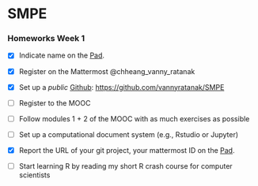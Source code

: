 # SMPE

### Homeworks Week 1
- [X] Indicate name on the [Pad](https://codimd.math.cnrs.fr/KuxyhmiYSbq3EewdRL993g?).
- [X] Register on the Mattermost @chheang_vanny_ratanak
- [X] Set up a *public* [Github](https://github.com/vannyratanak/SMPE): https://github.com/vannyratanak/SMPE
- [ ] Register to the MOOC
- [ ] Follow modules 1 + 2 of the MOOC with as much exercises as possible
- [ ] Set up a computational document system (e.g., Rstudio or Jupyter)
- [X] Report the URL of your git project, your mattermost ID on the [Pad](https://codimd.math.cnrs.fr/KuxyhmiYSbq3EewdRL993g?).
- [ ] Start learning R by reading my short R crash course for computer scientists

